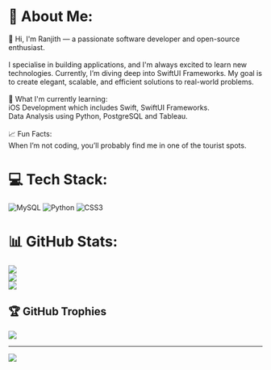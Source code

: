 # 💫 About Me:
👋 Hi, I'm Ranjith — a passionate software developer and open-source enthusiast.<br><br>I specialise in building applications, and I'm always excited to learn new technologies. Currently, I’m diving deep into SwiftUI Frameworks. My goal is to create elegant, scalable, and efficient solutions to real-world problems.<br><br>🌱 What I'm currently learning:<br>iOS Development which includes Swift, SwiftUI Frameworks.<br>Data Analysis using Python, PostgreSQL and Tableau.<br><br>📈 Fun Facts:<br>When I’m not coding, you’ll probably find me in one of the tourist spots.<br>


# 💻 Tech Stack:
![MySQL](https://img.shields.io/badge/mysql-4479A1.svg?style=for-the-badge&logo=mysql&logoColor=white) ![Python](https://img.shields.io/badge/python-3670A0?style=for-the-badge&logo=python&logoColor=ffdd54) ![CSS3](https://img.shields.io/badge/css3-%231572B6.svg?style=for-the-badge&logo=css3&logoColor=white)
# 📊 GitHub Stats:
![](https://github-readme-stats.vercel.app/api?username=ranjiththamatam20&theme=dark&hide_border=false&include_all_commits=false&count_private=false)<br/>
![](https://github-readme-streak-stats.herokuapp.com/?user=ranjiththamatam20&theme=dark&hide_border=false)<br/>
![](https://github-readme-stats.vercel.app/api/top-langs/?username=ranjiththamatam20&theme=dark&hide_border=false&include_all_commits=false&count_private=false&layout=compact)

## 🏆 GitHub Trophies
![](https://github-profile-trophy.vercel.app/?username=ranjiththamatam20&theme=radical&no-frame=false&no-bg=true&margin-w=4)

---
[![](https://visitcount.itsvg.in/api?id=ranjiththamatam20&icon=0&color=0)](https://visitcount.itsvg.in)

<!-- Proudly created with GPRM ( https://gprm.itsvg.in ) -->
